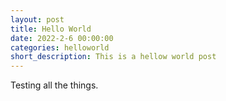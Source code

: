```yaml
---
layout: post
title: Hello World
date: 2022-2-6 00:00:00
categories: helloworld
short_description: This is a hellow world post
---
```

Testing all the things.
